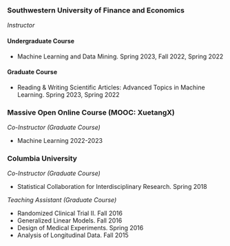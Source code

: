 ### Southwestern University of Finance and Economics
*Instructor*
#### Undergraduate Course 
- Machine Learning and Data Mining. Spring 2023, Fall 2022, Spring 2022

#### Graduate Course 
- Reading & Writing Scientific Articles: Advanced Topics in Machine Learning. Spring 2023, Spring 2022

### Massive Open Online Course (MOOC: XuetangX)
*Co-Instructor (Graduate Course)*
- Machine Learning    2022-2023


### Columbia University
*Co-Instructor (Graduate Course)*
- Statistical Collaboration for Interdisciplinary Research. Spring 2018

*Teaching Assistant (Graduate Course)*
- Randomized Clinical Trial II.  Fall 2016
- Generalized Linear Models.    Fall 2016
- Design of Medical Experiments. Spring 2016
- Analysis of Longitudinal Data. Fall 2015
